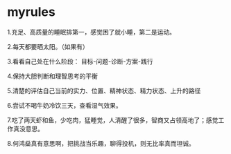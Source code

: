 # myrules
1.充足、高质量的睡眠排第一，感觉困了就小睡，第二是运动。

2.每天都要晒太阳。（如果有）

3.看看自己处在什么阶段： 目标-问题-诊断-方案-践行

4.保持大胆判断和理智思考的平衡

5.清楚的评估自己当前的实力、位置、精神状态、精力状态、上升的路径

6.尝试不喝牛奶冷饮三天，查看湿气效果。

7.吃了两天虾和鱼，少吃肉，猛睡觉，人清醒了很多，智商又占领高地了；感觉工作真没意思。

8.何鸿燊真有意思啊，把挑战当乐趣，聊得投机，则无比率真而坦诚。
